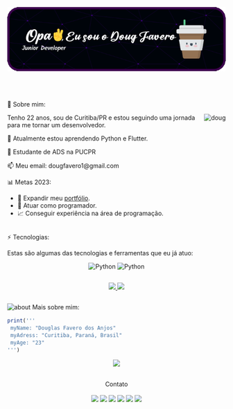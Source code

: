 <div align="center">
<img src="https://github.com/DougFaveroAnjos/DougFaveroAnjos/raw/main/github.png">
</div> <br/><br/><br/>

<p>🌻 Sobre mim: </p>
        <img align="right" alt="doug" src='https://i.picasion.com/pic92/f829aa90d70d8f2d1b7274064656910a.gif'>
        <p>Tenho 22 anos, sou de Curitiba/PR e estou seguindo uma jornada para me tornar um desenvolvedor.</p>
        <p>🌱 Atualmente estou aprendendo Python e Flutter.</p>
        <p>🚀 Estudante de ADS na PUCPR </p>
        <p>📫 Meu email: dougfavero1@gmail.com</p>
  


📊 Metas 2023:
<ul>
<li>📂 Expandir meu <a href="https://portifolio-doug.vercel.app" target="blank_">portfólio</a>. </li>
<li>🤝 Atuar como programador. </li>
<li>📈 Conseguir experiência na área de programação.</li><br/>
</ul>


<p>⚡ Tecnologias:</p>
<p>Estas são algumas das tecnologias e ferramentas que eu já atuo:</p>
<p align="center"> 
<img src="https://icongr.am/devicon/csharp-plain.svg?size=128&color=ffffff" alt="Python" height="5%">
<img src="https://icongr.am/devicon/python-plain.svg?size=128&color=ffffff" alt="Python" height="5%">
        
##

<!-- Stats GitHutb -->
<div align="center">
  <a href="https://github.com/DougFaveroAnjos">
  <img height="150px" src="https://github-readme-stats.vercel.app/api?username=DougFaveroAnjos&show_icons=true&theme=radical&include_all_commits=true&count_private=true"/>
  <img height="150px" src="https://github-readme-stats.vercel.app/api/top-langs/?username=DougFaveroAnjos&layout=compact&langs_count=7&theme=radical"/>
  </a>
 </div>
 
  ##
 
 <!-- sobre -->
  <img width="45" alt="about" src="https://raw.github.com/elizarov/elizarov/master/about.png"> Mais sobre mim:
```ruby
print('''
 myName: "Douglas Favero dos Anjos"
 myAdress: "Curitiba, Paraná, Brasil"
 myAge: "23"
''')
```
<div align='center'>
<img src="https://github.com/DougFaveroAnjos/DougFaveroAnjos/blob/output/github-contribution-grid-snake.svg">
</div>

 ## 
 
<!-- Redes Sociais e Contato -->
<p align='center'>
        Contato<br/><br/>
<a target="_blank" href="mailto:dougfavero1@gmail.com"><img src="https://img.shields.io/badge/Gmail-D14836?style=for-the-badge&logo=gmail&logoColor=white"></a>
<a target="_blank" href="https://discord.gg/KyDj549PUP" target="_blank"><img src="https://img.shields.io/badge/Discord-7289DA?style=for-the-badge&logo=discord&logoColor=white"></a>
<a target="_blank" href="https://www.facebook.com/douglas.favero.9/" target="_blank"><img src="https://img.shields.io/badge/Facebook-1877F2?style=for-the-badge&logo=facebook&logoColor=white"></a>
<a target="_blank" href="https://www.instagram.com/dougfavero/" target="_blank"><img src="https://img.shields.io/badge/Instagram-E4405F?style=for-the-badge&logo=instagram&logoColor=white"></a>
<a target="_blank" href="https://www.twitch.tv/dougfavero" target="_blank"><img src="https://img.shields.io/badge/Twitch-9146FF?style=for-the-badge&logo=twitch&logoColor=white"></a>
<a target="_blank" href="https://www.linkedin.com/in/dougfavero/" target="_blank"><img src="https://img.shields.io/badge/LinkedIn-0077B5?style=for-the-badge&logo=linkedin&logoColor=white"></a> 
</p>

##  


 
